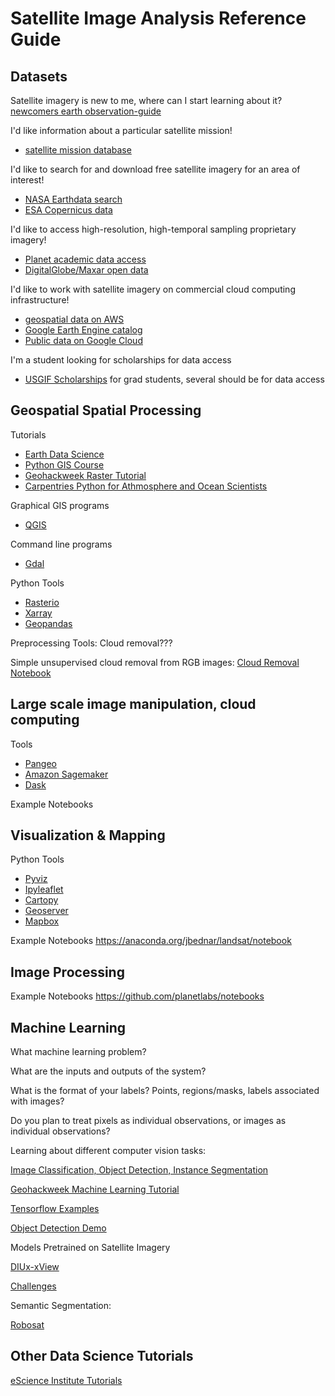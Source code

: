 Satellite Image Analysis Reference Guide
===

Datasets
---
Satellite imagery is new to me, where can I start learning about it?
[newcomers earth observation-guide](https://business.esa.int/newcomers-earth-observation-guide)

I'd like information about a particular satellite mission!
* [satellite mission database](https://directory.eoportal.org/web/eoportal/satellite-missions)

I'd like to search for and download free satellite imagery for an area of interest!
* [NASA Earthdata search](https://search.earthdata.nasa.gov/search)
* [ESA Copernicus data](https://scihub.copernicus.eu/)

I'd like to access high-resolution, high-temporal sampling proprietary imagery!
* [Planet academic data access](https://www.planet.com/markets/education-and-research/)
* [DigitalGlobe/Maxar open data](https://www.digitalglobe.com/ecosystem/open-data)

I'd like to work with satellite imagery on commercial cloud computing infrastructure!
* [geospatial data on AWS](https://registry.opendata.aws/?search=tags:gis,earth%20observation,events,mapping,meteorological,environmental,transportation)
* [Google Earth Engine catalog](https://developers.google.com/earth-engine/datasets/)
* [Public data on Google Cloud](https://cloud.google.com/public-datasets/)

I'm a student looking for scholarships for data access   
* [USGIF Scholarships](https://usgif.org/education/scholarships) for grad students, several should be for data access
    


Geospatial Spatial Processing
---

Tutorials
* [Earth Data Science](https://www.earthdatascience.org/)
* [Python GIS Course](https://automating-gis-processes.github.io/2016/)
* [Geohackweek Raster Tutorial](https://geohackweek.github.io/raster/)
* [Carpentries Python for Athmosphere and Ocean Scientists](https://carpentrieslab.github.io/python-aos-lesson/)

Graphical GIS programs
* [QGIS](https://qgis.org)

Command line programs
* [Gdal](https://github.com/OSGeo/gdal)

Python Tools
* [Rasterio](https://github.com/mapbox/rasterio)
* [Xarray](https://github.com/pydata/xarray)
* [Geopandas](https://github.com/geopandas/geopandas)

Preprocessing Tools:
Cloud removal???

Simple unsupervised cloud removal from RGB images: 
[Cloud Removal Notebook](https://github.com/DDS-Lab/disaster-image-processing/blob/master/notebooks/cloud-removal/CloudRemoval.ipynb)





Large scale image manipulation, cloud computing
---
Tools
* [Pangeo](https://github.com/pangeo-data)
* [Amazon Sagemaker](https://aws.amazon.com/sagemaker/)
* [Dask](https://dask.org/)

Example Notebooks

Visualization & Mapping
---
Python Tools
* [Pyviz](https://github.com/pyviz/pyviz)
* [Ipyleaflet](https://github.com/jupyter-widgets/ipyleaflet)
* [Cartopy](https://github.com/SciTools/cartopy)
* [Geoserver](http://geoserver.org/)
* [Mapbox](https://docs.mapbox.com/help/how-mapbox-works/satellite-imagery/)

Example Notebooks
https://anaconda.org/jbednar/landsat/notebook


Image Processing
---

Example Notebooks
https://github.com/planetlabs/notebooks


Machine Learning
---
What machine learning problem?

What are the inputs and outputs of the system?

What is the format of your labels? Points, regions/masks, labels associated with images?

Do you plan to treat pixels as individual observations, or images as individual observations?

Learning about different computer vision tasks:

[Image Classification, Object Detection, Instance Segmentation](https://medium.com/datadriveninvestor/deep-learning-for-image-segmentation-d10d19131113)

[Geohackweek Machine Learning Tutorial](https://geohackweek.github.io/machine-learning/)

[Tensorflow Examples](https://github.com/aymericdamien/TensorFlow-Examples)

[Object Detection Demo](https://github.com/tensorflow/models/blob/master/research/object_detection/object_detection_tutorial.ipynb)

Models Pretrained on Satellite Imagery

[DIUx-xView](https://github.com/DIUx-xView/baseline/releases)

[Challenges](http://deepglobe.org/challenge.html)

Semantic Segmentation:

[Robosat](https://github.com/mapbox/robosat)

Other Data Science Tutorials
---
[eScience Institute Tutorials](https://github.com/uwescience/eScience_tutorials)

